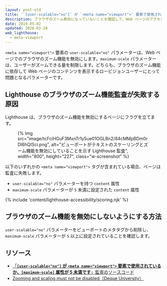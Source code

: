 ```yaml
---
layout: post-old
title: '`[user-scalable="no"]` が `<meta name="viewport">` 要素で使用されているか、`[maximum-scale]` 属性が `5` 未満です'
description: ブラウザのズーム無効になっていないことを確認して、Web ページのアクセシビリティをさらに高める方法を学びます。
date: 2019-05-02
updated: 2020-03-20
web_lighthouse:
  - meta-viewport
---
```


`<meta name="viewport">` 要素の `user-scalable="no"` パラメーターは、Web ページでのブラウザのズーム機能を無効にします。`maximum-scale` パラメーターは、ユーザーがズームできる量を制限します。どちらも、ブラウザのズーム機能に依存して Web ページのコンテンツを表示するロービジョンユーザーにとって問題となるパラメーターです。

## Lighthouse のブラウザのズーム機能監査が失敗する原因

Lighthouse は、ブラウザのズーム機能を無効にするページにフラグを立てます。

<figure class="w-figure">{% Img src="image/tcFciHGuF3MxnTr1y5ue01OGLBn2/84cMMpBDm0rDl6hQISci.png", alt="ビューポートがテキストのスケーリングとズーム機能を無効にしていることを示す Lighthouse 監査", width="800", height="227", class="w-screenshot" %}</figure>

以下のいずれかの `<meta name="viewport">` タグが含まれている場合、ページは監査に失敗します。

- `user-scalable="no"` パラメーターを持つ `content` 属性
- `maximum-scale` パラメーターが `5` 未満に設定された `content` 属性

{% include 'content/lighthouse-accessibility/scoring.njk' %}

## ブラウザのズーム機能を無効にしないようにする方法

`user-scalable="no"` パラメーターをビューポートのメタタグから削除し、`maximum-scale` パラメーターが `5` 以上に設定されていることを確認します。

## リソース

- [「**`[user-scalable="no"]` が `<meta name="viewport">` 要素で使用されているか、`[maximum-scale]` 属性が 5 未満です**」監査のソースコード](https://github.com/GoogleChrome/lighthouse/blob/master/lighthouse-core/audits/accessibility/meta-viewport.js)
- [Zooming and scaling must not be disabled（Deque University）](https://dequeuniversity.com/rules/axe/3.3/meta-viewport)
